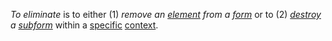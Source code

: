 *To eliminate* is to either (1) *remove an [element](https://github.com/gcassel/Modular-Organization-Terminology/blob/master/terms/element.md) from a [form](https://github.com/gcassel/Modular-Organization-Terminology/blob/master/terms/form.md)* or to (2) *[destroy](https://github.com/gcassel/Modular-Organization-Terminology/blob/master/terms/destroy.md) a [subform](https://github.com/gcassel/Modular-Organization-Terminology/blob/master/terms/subform.md)* within a [specific](https://github.com/gcassel/Modular-Organization-Terminology/blob/master/terms/specific.md) [context](https://github.com/gcassel/Modular-Organization-Terminology/blob/master/terms/context.md).
